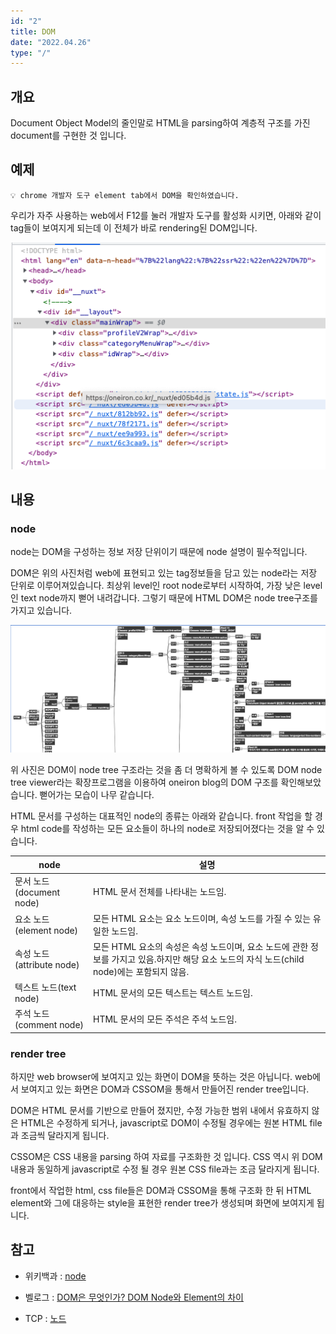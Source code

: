 ```yaml
---
id: "2"
title: DOM
date: "2022.04.26"
type: "/"
---
```


## 개요
Document Object Model의 줄인말로 HTML을 parsing하여 계층적 구조를 가진 document를 구현한 것 입니다. 


## 예제
```
💡 chrome 개발자 도구 element tab에서 DOM을 확인하였습니다.
```
우리가 자주 사용하는 web에서 F12를 눌러 개발자 도구를 활성화 시키면, 아래와 같이 tag들이 보여지게 되는데 이 전체가 바로 rendering된 DOM입니다.


<p align="center"><img src='https://github.com/one-iron/oneiron_blog_v2/blob/main/assets/content/index_2_01.png?raw=true'></p>


## 내용

### node

node는 DOM을 구성하는 정보 저장 단위이기 때문에 node 설명이 필수적입니다. 

DOM은 위의 사진처럼 web에 표현되고 있는 tag정보들을 담고 있는 node라는 저장 단위로 이루어져있습니다. 최상위 level인 root node로부터 시작하여, 가장 낮은 level인 text node까지 뻗어 내려갑니다. 그렇기 때문에 HTML DOM은 node tree구조를 가지고 있습니다.

<p align="center"><img src='https://github.com/one-iron/oneiron_blog_v2/blob/main/assets/content/index_2_02.png?raw=true'></p>

위 사진은 DOM이 node tree 구조라는 것을 좀 더 명확하게 볼 수 있도록 DOM node tree viewer라는 확장프로그램을 이용하여 oneiron blog의 DOM 구조를 확인해보았습니다. 뻗어가는 모습이 나무 같습니다.

HTML 문서를 구성하는 대표적인 node의 종류는 아래와 같습니다. front 작업을 할 경우 html code를 작성하는 모든 요소들이 하나의 node로 저장되어졌다는 것을 알 수 있습니다.

|node|설명|
|------|---|
|문서 노드(document node)|HTML 문서 전체를 나타내는 노드임.|
|요소 노드(element node)|모든 HTML 요소는 요소 노드이며, 속성 노드를 가질 수 있는 유일한 노드임.|
|속성 노드(attribute node)|모든 HTML 요소의 속성은 속성 노드이며, 요소 노드에 관한 정보를 가지고 있음.하지만 해당 요소 노드의 자식 노드(child node)에는 포함되지 않음.|
|텍스트 노드(text node)|HTML 문서의 모든 텍스트는 텍스트 노드임.|
|주석 노드(comment node)|HTML 문서의 모든 주석은 주석 노드임.|

### render tree

하지만 web browser에 보여지고 있는 화면이 DOM을 뜻하는 것은 아닙니다. web에서 보여지고 있는 화면은 DOM과 CSSOM을 통해서 만들어진 render tree입니다.

DOM은 HTML 문서를 기반으로 만들어 졌지만, 수정 가능한 범위 내에서 유효하지 않은 HTML은 수정하게 되거나, javascript로 DOM이 수정될 경우에는 원본 HTML file과 조금씩 달라지게 됩니다. 

CSSOM은 CSS 내용을 parsing 하여 자료를 구조화한 것 입니다. CSS 역시 위 DOM 내용과 동일하게 javascript로 수정 될 경우 원본 CSS file과는 조금 달라지게 됩니다.

front에서 작업한 html, css file들은 DOM과 CSSOM을 통해 구조화 한 뒤 HTML element와 그에 대응하는 style을 표현한 render tree가 생성되며 화면에 보여지게 됩니다.

## 참고
- 위키백과 : [node](https://ko.wikipedia.org/wiki/%EB%85%B8%EB%93%9C_(%EC%BB%B4%ED%93%A8%ED%84%B0_%EA%B3%BC%ED%95%99))

- 벨로그 : [DOM은 무엇인가? DOM Node와 Element의 차이](https://velog.io/@yejineee/DOM%EC%9D%80-%EB%AC%B4%EC%97%87%EC%9D%B8%EA%B0%80-DOM-Node%EC%99%80-Element%EC%9D%98-%EC%B0%A8%EC%9D%B4#dom%EC%9D%80-%EC%9B%90%EB%B3%B8-html%EC%9D%B4-%EC%95%84%EB%8B%88%EB%8B%A4)

- TCP : [노드](http://www.tcpschool.com/javascript/js_dom_node)